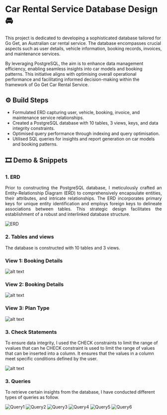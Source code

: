 # Car Rental Service Database Design 🚘 

This project is dedicated to developing a sophisticated database tailored for Go Get, an Australian car rental service. The database encompasses crucial aspects such as user details, vehicle information, booking records, invoices, and maintenance services. 

By leveraging PostgreSQL, the aim is to enhance data management efficiency, enabling seamless insights into car models and booking patterns. This initiative aligns with optimising overall operational performance and facilitating informed decision-making within the framework of Go Get Car Rental Service.

## ⚙️ Build Steps

- Formulated ERD capturing user, vehicle, booking, invoice, and maintenance service relationships.
- Created a PostgreSQL database with 10 tables, 3 views, keys, and data integrity constraints.
- Optimised query performance through indexing and query optimisation.
- Utilised SQL queries for insights and report generation on car models and booking patterns.


## 🎞️ Demo & Snippets
### 1. ERD
<div style="text-align: justify;">
Prior to constructing the PostgreSQL database, I meticulously crafted an Entity-Relationship Diagram (ERD) to comprehensively encapsulate entities, their attributes, and intricate relationships. The ERD incorporates primary keys for unique entity identification and employs foreign keys to delineate associations between tables. This strategic design facilitates the establishment of a robust and interlinked database structure.
</div>

![ERD](/Users/nhatha/Documents/GitHub/Go-Get-Database-Design/Images/ERD.png)

### 2. Tables and views
The database is constructed with 10 tables and 3 views.
### View 1: Booking Details
![alt text](/Users/nhatha/Documents/GitHub/Go-Get-Database-Design/Images/View1.png)

### View 2: Booking Details
![alt text](/Users/nhatha/Documents/GitHub/Go-Get-Database-Design/Images/View2.png)

### View 3: Plan Type 
![alt text](/Users/nhatha/Documents/GitHub/Go-Get-Database-Design/Images/View3.png)

### 3. Check Statements
To ensure data integrity, I used the CHECK constraints to limit the range of vvalues that can 
he CHECK constraint is used to limit the range of values that can be inserted into a column. It ensures that the values in a column meet specific conditions defined by the user.

![alt text](/Users/nhatha/Documents/GitHub/Go-Get-Database-Design/Images/Check.png)

### 3. Queries
To retrieve certain insights from the database, I have conducted different types of queries as follow.

![Query1](/Users/nhatha/Documents/GitHub/Go-Get-Database-Design/Images/Query1.png)
![Query2](/Users/nhatha/Documents/GitHub/Go-Get-Database-Design/Images/Query2.png)
![Query3](/Users/nhatha/Documents/GitHub/Go-Get-Database-Design/Images/Query3.png)
![Query4](/Users/nhatha/Documents/GitHub/Go-Get-Database-Design/Images/Query4.png)
![Query5](/Users/nhatha/Documents/GitHub/Go-Get-Database-Design/Images/Query5.png)
![Query6](/Users/nhatha/Documents/GitHub/Go-Get-Database-Design/Images/Query6.png)
